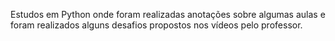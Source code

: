 Estudos em Python onde foram realizadas anotações sobre algumas aulas e foram realizados alguns desafios propostos nos vídeos pelo professor.
